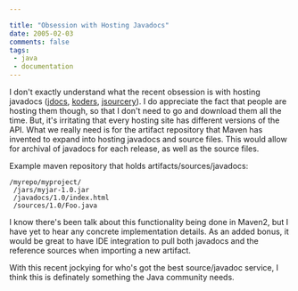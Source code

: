 ```yaml
---

title: "Obsession with Hosting Javadocs"
date: 2005-02-03
comments: false
tags:
 - java
 - documentation
---
```


I don't exactly understand what the recent obsession is with hosting javadocs ([jdocs](http://www.jdocs.org), [koders](http://www.koders.com), [jsourcery](http://www.jsourcery.com/)). I do appreciate the fact that people are hosting them though, so that I don't need to go and download them all the time. But, it's irritating that every hosting site has different versions of the API. What we really need is for the artifact repository that Maven has invented to expand into hosting javadocs and source files. This would allow for archival of javadocs for each release, as well as the source files.



Example maven repository that holds artifacts/sources/javadocs:


```
/myrepo/myproject/
 /jars/myjar-1.0.jar
 /javadocs/1.0/index.html
 /sources/1.0/Foo.java
```


I know there's been talk about this functionality being done in Maven2, but I have yet to hear any concrete implementation details. As an added bonus, it would be great to have IDE integration to pull both javadocs and the reference sources when importing a new artifact.


With this recent jockying for who's got the best source/javadoc service, I think this is definately something the Java community needs.

